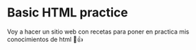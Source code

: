 # Basic HTML practice

Voy a hacer un sitio web con recetas para poner en practica mis conocimientos de html 🫠👍
